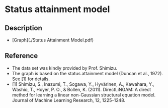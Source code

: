 # Status attainment model

## Description
- [Graph](./Status Attainment Model.pdf)

## Reference
- The data set was kindly provided by Prof. Shimizu.
- The graph is based on the status attainment model (Duncan et al., 1972). See [1] for details.
- [1] Shimizu, S., Inazumi, T., Sogawa, Y., Hyvärinen, A., Kawahara, Y., Washio, T., Hoyer, P. O., & Bollen, K. (2011). DirectLiNGAM: A direct method for learning a linear non-Gaussian structural equation model. Journal of Machine Learning Research, 12, 1225–1248.
